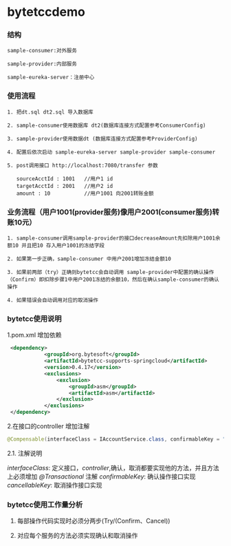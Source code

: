 bytetccdemo
====================

### 结构
    
    sample-consumer:对外服务

    sample-provider:内部服务

    sample-eureka-server：注册中心

### 使用流程
    
    1. 把dt.sql dt2.sql 导入数据库
    
    2. sample-consumer使用数据库 dt2(数据库连接方式配置参考ConsumerConfig)
    
    3. sample-provider使用数据dt (数据库连接方式配置参考ProviderConfig)

    4. 配置后依次启动 sample-eureka-server sample-provider sample-consumer
    
    5. post调用接口 http://localhost:7080/transfer 参数
     
       sourceAcctId : 1001   //用户1 id
       targetAcctId : 2001   //用户2 id
       amount : 10           //用户1001 向2001转账金额

### 业务流程（用户1001(provider服务)像用户2001(consumer服务)转账10元）
    
    1. sample-consumer调用sample-provider的接口decreaseAmount先扣除用户1001余额10 并且把10 存入用户1001的冻结字段
    
    2. 如果第一步正确，sample-consumer 中用户2001增加冻结金额10
    
    3. 如果前两部（try）正确则bytetcc会自动调用 sample-provider中配置的确认操作（Confirm）即扣除步骤1中用户2001冻结的余额10，然后在确认sample-consumer的确认操作
    
    4. 如果错误会自动调用对应的取消操作
    
### bytetcc使用说明

1.pom.xml 增加依赖
    
```xml
 <dependency>
            <groupId>org.bytesoft</groupId>
            <artifactId>bytetcc-supports-springcloud</artifactId>
            <version>0.4.17</version>
            <exclusions>
                <exclusion>
                    <groupId>asm</groupId>
                    <artifactId>asm</artifactId>
                </exclusion>
            </exclusions>
 </dependency>
```

2.在接口的controller 增加注解

```java
@Compensable(interfaceClass = IAccountService.class, confirmableKey = "accountServiceConfirm", cancellableKey = "accountServiceCancel")
```
2.1. 注解说明

*interfaceClass*: 定义接口，*controller*,确认，取消都要实现他的方法，并且方法上必须增加 *@Transactional* 注解
*confirmableKey*: 确认操作接口实现
*cancellableKey*: 取消操作接口实现

### bytetcc使用工作量分析

1. 每部操作代码实现时必须分两步(Try/(Confirm、Cancel))

2. 对应每个服务的方法必须实现确认和取消操作
    
    




